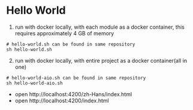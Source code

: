 # Hello World
1. run with docker locally, with each module as a docker container, this requires approximately 4 GB of memory
``` shell script
# hello-world.sh can be found in same repository
sh hello-world.sh
```

2. run with docker locally, with entire project as a docker container(all in one)
``` shell script
# hello-world-aio.sh can be found in same repository
sh hello-world-aio.sh
```
- open http://localhost:4200/zh-Hans/index.html
- open http://localhost:4200/index.html
